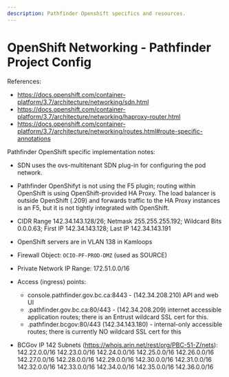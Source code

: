 ```yaml
---
description: Pathfinder Openshift specifics and resources.
---
```

# OpenShift Networking - Pathfinder Project Config

References:
* https://docs.openshift.com/container-platform/3.7/architecture/networking/sdn.html
* https://docs.openshift.com/container-platform/3.7/architecture/networking/haproxy-router.html
* https://docs.openshift.com/container-platform/3.7/architecture/networking/routes.html#route-specific-annotations

Pathfinder OpenShift specific implementation notes:
* SDN uses the ovs-multitenant SDN plug-in for configuring the pod network.
* Pathfinder OpenShifyt is not using the F5 plugin; routing within OpenShift is using OpenShift-provided HA Proxy. The load balancer is outside OpenShift (.209) and forwards traffic to the HA Proxy instances is an F5, but it is not tightly integrated with OpenShift. 
* CIDR Range 142.34.143.128/26; Netmask 255.255.255.192; Wildcard Bits 0.0.0.63; First IP 142.34.143.128; Last IP 142.34.143.191
* OpenShift servers are in VLAN 138 in Kamloops
* Firewall Object: `OCIO-PF-PROD-DMZ` (used as SOURCE)
* Private Network IP Range: 172.51.0.0/16

* Access (ingress) points:
  * console.pathfinder.gov.bc.ca:8443 - (142.34.208.210) API and web UI
  * .pathfinder.gov.bc.ca:80/443 - (142.34.208.209) internet accessible application routes; there is an Entrust wildcard SSL cert for this.
  * .pathfinder.bcgov:80/443 (142.34.143.180) - internal-only accessible routes; there is currently NO wildcard SSL cert for this

* BCGov IP 142 Subnets (https://whois.arin.net/rest/org/PBC-51-Z/nets): 
142.22.0.0/16 142.23.0.0/16 142.24.0.0/16 142.25.0.0/16 142.26.0.0/16 142.27.0.0/16 142.28.0.0/16 142.29.0.0/16 142.30.0.0/16 142.31.0.0/16 142.32.0.0/16 142.33.0.0/16 142.34.0.0/16 142.35.0.0/16 142.36.0.0/16

